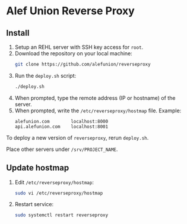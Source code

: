 # Alef Union Reverse Proxy

## Install

1. Setup an REHL server with SSH key access for `root`.
2. Download the repository on your local machine:
   ```sh
   git clone https://github.com/alefunion/reverseproxy
   ```
3. Run the `deploy.sh` script:
   ```sh
   ./deploy.sh
   ```
4. When prompted, type the remote address (IP or hostname) of the server.
5. When prompted, write the `/etc/reverseproxy/hostmap` file.
   Example:
   ```
   alefunion.com		localhost:8000
   api.alefunion.com	localhost:8001
   ```

To deploy a new version of `reverseproxy`, rerun `deploy.sh`.

Place other servers under `/srv/PROJECT_NAME`.

## Update hostmap

1. Edit `/etc/reverseproxy/hostmap`:
   ```sh
   sudo vi /etc/reverseproxy/hostmap
   ```
2. Restart service:
   ```sh
   sudo systemctl restart reverseproxy
   ```
